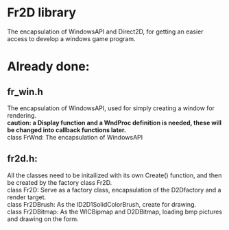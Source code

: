 # Fr2D library   
The encapsulation of WindowsAPI and Direct2D, for getting an easier access to develop a windows game program.   

# Already done:   
## fr_win.h   
The encapsulation of WindowsAPI, used for simply creating a window for rendering.   
**caution: a Display function and a WndProc definition is needed, these will be changed into callback functions later.**   
class FrWnd: The encapsulation of WindowsAPI   

## fr2d.h:   
All the classes need to be initailized with its own Create() function, and then be created by the factory class Fr2D.    
class Fr2D: Serve as a factory class, encapsulation of the D2Dfactory and a render target.    
class Fr2DBrush: As the ID2D1SolidColorBrush, create for drawing.    
class Fr2DBitmap: As the WICBipmap and D2DBitmap, loading bmp pictures and drawing on the form.    

